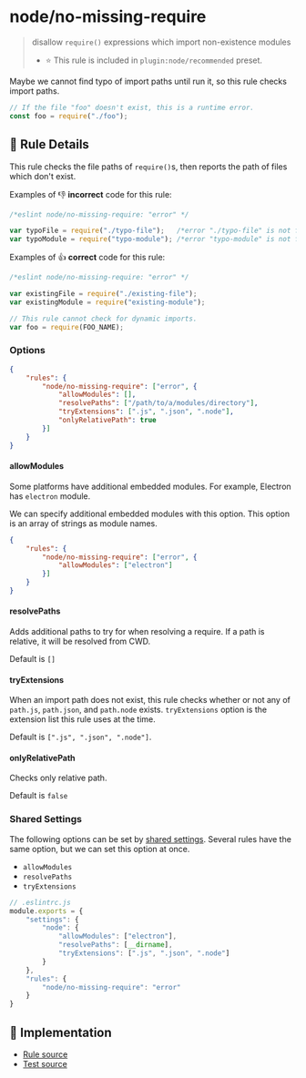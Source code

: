 # node/no-missing-require
> disallow `require()` expressions which import non-existence modules
> - ⭐️ This rule is included in `plugin:node/recommended` preset.

Maybe we cannot find typo of import paths until run it, so this rule checks import paths.

```js
// If the file "foo" doesn't exist, this is a runtime error.
const foo = require("./foo");
```

## 📖 Rule Details

This rule checks the file paths of `require()`s, then reports the path of files which don't exist.

Examples of :-1: **incorrect** code for this rule:

```js
/*eslint node/no-missing-require: "error" */

var typoFile = require("./typo-file");   /*error "./typo-file" is not found.*/
var typoModule = require("typo-module"); /*error "typo-module" is not found.*/
```

Examples of :+1: **correct** code for this rule:

```js
/*eslint node/no-missing-require: "error" */

var existingFile = require("./existing-file");
var existingModule = require("existing-module");

// This rule cannot check for dynamic imports.
var foo = require(FOO_NAME);
```

### Options

```json
{
    "rules": {
        "node/no-missing-require": ["error", {
            "allowModules": [],
            "resolvePaths": ["/path/to/a/modules/directory"],
            "tryExtensions": [".js", ".json", ".node"],
            "onlyRelativePath": true
        }]
    }
}
```

#### allowModules

Some platforms have additional embedded modules.
For example, Electron has `electron` module.

We can specify additional embedded modules with this option.
This option is an array of strings as module names.

```json
{
    "rules": {
        "node/no-missing-require": ["error", {
            "allowModules": ["electron"]
        }]
    }
}
```

#### resolvePaths

Adds additional paths to try for when resolving a require.
If a path is relative, it will be resolved from CWD.

Default is `[]`

#### tryExtensions

When an import path does not exist, this rule checks whether or not any of `path.js`, `path.json`, and `path.node` exists.
`tryExtensions` option is the extension list this rule uses at the time.

Default is `[".js", ".json", ".node"]`.

#### onlyRelativePath

Checks only relative path.

Default is `false`

### Shared Settings

The following options can be set by [shared settings](http://eslint.org/docs/user-guide/configuring.html#adding-shared-settings).
Several rules have the same option, but we can set this option at once.

- `allowModules`
- `resolvePaths`
- `tryExtensions`

```js
// .eslintrc.js
module.exports = {
    "settings": {
        "node": {
            "allowModules": ["electron"],
            "resolvePaths": [__dirname],
            "tryExtensions": [".js", ".json", ".node"]
        }
    },
    "rules": {
        "node/no-missing-require": "error"
    }
}
```

## 🔎 Implementation

- [Rule source](../../lib/rules/no-missing-require.js)
- [Test source](../../tests/lib/rules/no-missing-require.js)
